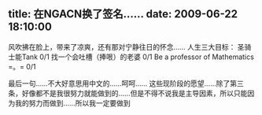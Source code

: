 title: 在NGACN换了签名……
date: 2009-06-22 18:10:00
---

风吹拂在脸上，带来了凉爽，还有那对宁静往日的怀念…… 
人生三大目标： 
圣骑士能Tank 0/1 
找一个会吐槽（捧哏）的老婆 0/1 
Be a professor of Mathematics =。= 0/1

最后一句……不大好意思用中文的……呵呵……
这些现阶段的愿望……除了第三条，好像都不是我很努力就能做到的……但是不得不说我是主导因素，所以只能因为我的努力而做到……所以我一定要做到
